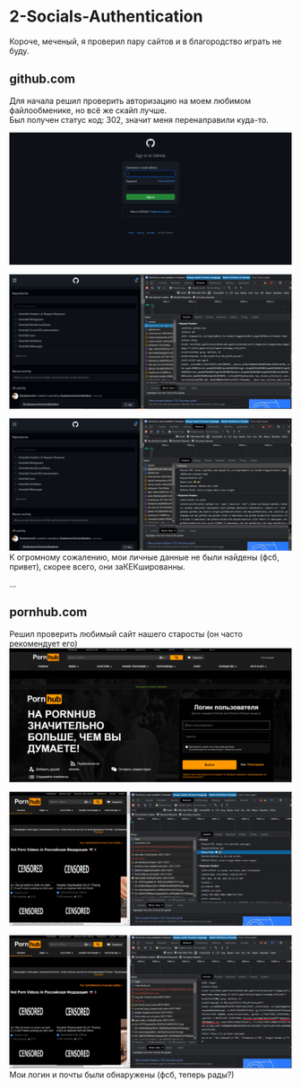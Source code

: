 # 2-Socials-Authentication

Короче, меченый, я проверил пару сайтов и в благородство играть не буду.  

## github.com
Для начала решил проверить авторизацию на моем любимом файлообменике, но всё же скайп лучше.  
Был получен статус код: 302, значит меня перенаправили куда-то.  
 
![scam.ru](gh0.PNG)  

![scam.ru](gh1.PNG)  

![scam.ru](gh2.PNG)  
К огромному сожалению, мои личные данные не были найдены (фсб, привет), скорее всего, они заКЕКшированны. 

...

## pornhub.com
Решил проверить любимый сайт нашего старосты (он часто рекомендует его)   
![scam.ru](ph.PNG)  

![scam.ru](ph1.PNG)  

![scam.ru](ph2.PNG)  
Мои логин и почты были обнаружены (фсб, теперь рады?)



